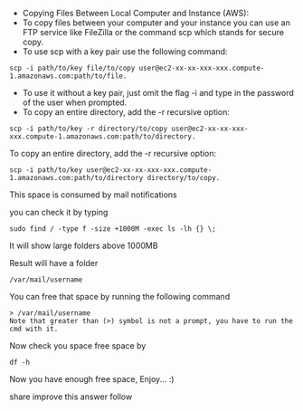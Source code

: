 - Copying Files Between Local Computer and Instance (AWS):
- To copy files between your computer and your instance you can use an FTP service like FileZilla or the command scp which stands for secure copy.
- To use scp with a key pair use the following command: 
```
scp -i path/to/key file/to/copy user@ec2-xx-xx-xxx-xxx.compute-1.amazonaws.com:path/to/file.
```

- To use it without a key pair, just omit the flag -i and type in the password of the user when prompted.
- To copy an entire directory, add the -r recursive option: 
```
scp -i path/to/key -r directory/to/copy user@ec2-xx-xx-xxx-xxx.compute-1.amazonaws.com:path/to/directory.
```
To copy an entire directory, add the -r recursive option: 
```
scp -i path/to/key user@ec2-xx-xx-xxx-xxx.compute-1.amazonaws.com:path/to/directory directory/to/copy.
```


This space is consumed by mail notifications

you can check it by typing
```
sudo find / -type f -size +1000M -exec ls -lh {} \;
```
It will show large folders above 1000MB

Result will have a folder
```
/var/mail/username
```
You can free that space by running the following command

```
> /var/mail/username
Note that greater than (>) symbol is not a prompt, you have to run the cmd with it.
```

Now check you space free space by
```
df -h
```
Now you have enough free space, Enjoy... :)

share  improve this answer  follow 
